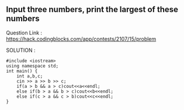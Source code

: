 ## Input three numbers, print the largest of these numbers
Question Link : https://hack.codingblocks.com/app/contests/2107/15/problem<br>

SOLUTION : 
```
#include <iostream>
using namespace std;
int main() {
    int a,b,c;
    cin >> a >> b >> c;
    if(a > b && a > c)cout<<a<<endl;
    else if(b > a && b > c)cout<<b<<endl;
    else if(c > a && c > b)cout<<c<<endl;
}

```
